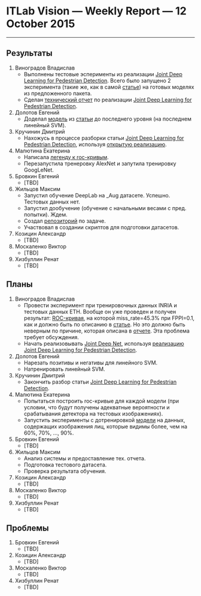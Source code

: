# ITLab Vision — Weekly Report — 12 October 2015

----------------

## Результаты

  1. Виноградов Владислав
     - Выполнены тестовые эсперименты из реализации
	   [Joint Deep Learning for Pedestrian Detection][pd-joint-deep].
	   Всего было запущено 2 эксперимента (такие же, как в самой
	   [статье][pd-joint-deep]) на готовых моделях из предложенного пакета.
     - Сделан [технический отчет][pd-joint-deep-tech-report] по реализации
	   [Joint Deep Learning for Pedestrian Detection][pd-joint-deep].
  1. Долотов Евгений
     - Доделал [модель][fd-dpm-model] из [статьи][fd-dpm-paper] до последнего
	   уровня (на последнем линейный SVM).
  1. Кручинин Дмитрий
     - Нахожусь в процессе разборки статьи
	   [Joint Deep Learning for Pedestrian Detection][pd-joint-deep-paper],
	   используя [открытую реализацию][pd-joint-deep].
  1. Малютина Екатерина
     - Написала [легенду к roc-кривым][roc-curves-legend].
     - Перезапустила тренеровку AlexNet и запутила тренировку GoogLeNet.
  1. Бровкин Евгений
     - [TBD]
  1. Жильцов Максим
     - Запустил обучение DeepLab на _Aug датасете. Успешно. Тестовых данных нет.
	 - Запустил дообучение (обучение с начальными весами с пред. попытки). Ждем.
	 - Создал [репозиторий](https://github.com/ITLab-Vision/semseg) по задаче.
	 - Участвовал в создании скриптов для подготовки датасетов.
  1. Козицин Александр
     - [TBD]
  1. Москаленко Виктор
     - [TBD]
  1. Хизбуллин Ренат
     - [TBD]

## Планы

  1. Виноградов Владислав
     - Провести эксперимент при тренировочных данных INRIA и тестовых данных ETH.
	   Вообще он уже проведен и получен результат:
	   [ROC-кривая](https://drive.google.com/open?id=0Bwn4HDhwuFZlSHFkMzFCQTBDQms),
	   на которой miss_rate=45.3% при FPPI=0.1, как и должно быть по описанию
	   в [статье][pd-joint-deep-paper]. Но это должно быть неверным по причине,
	   которая описана в [отчете][pd-joint-deep-tech-report]. Эта проблема требует обсуждения.
     - Начать реализовывать [Joint Deep Net][pd-joint-deep-paper], используя 
	   [реализацию Joint Deep Learning for Pedestrian Detection][pd-joint-deep].
  1. Долотов Евгений
     - Нарезать позитивы и негативы для линейного SVM.
     - Натренировать линейный SVM.
  1. Кручинин Дмитрий
     - Закончить разбор статьи
	   [Joint Deep Learning for Pedestrian Detection][pd-joint-deep-paper].
  1. Малютина Екатерина
     - Попытаться построить roc-кривые для каждой модели (при условии, что будут
	   получены адекватные вероятности и срабатывания детектора на тестовых изображениях).
	 - Запустить эксперименты с дотренировкой [модели][fd-multi-view-model] на данных,
	   содержащих изображения лиц, которые видимы более, чем на 60%, 70%, ..., 90%.
  1. Бровкин Евгений
     - [TBD]
  1. Жильцов Максим
     - Анализ системы и предоставление тех. отчета.
	 - Подготовка тестового датасета.
	 - Проверка результата обучения.
  1. Козицин Александр
     - [TBD]
  1. Москаленко Виктор
     - [TBD]
  1. Хизбуллин Ренат
     - [TBD]

## Проблемы
  1. Бровкин Евгений
     - [TBD]
  1. Козицин Александр
     - [TBD]
  1. Москаленко Виктор
     - [TBD]
  1. Хизбуллин Ренат
     - [TBD]


<!-- LINKS -->
[pd-unsupervised-feature-learning]: http://cs.nyu.edu/~sermanet/papers/sermanet-cvpr-13.pdf
[pd-joint-deep]: http://www.ee.cuhk.edu.hk/~wlouyang/projects/ouyangWiccv13Joint/index.html
[pd-joint-deep-paper]: http://www.ee.cuhk.edu.hk/~xgwang/papers/ouyangWiccv13.pdf
[pd-joint-deep-tech-report]: https://docs.google.com/document/d/12YlanTRbkZM6u7VLhXs6HoD3VpaB0y_Ahfy5ute3DQI/edit?usp=sharing
[fd-dpm-model]: https://github.com/DolotovEvgeniy/face-detection-model/tree/master/deep_pyramid
[fd-dpm-paper]: http://arxiv.org/pdf/1508.04389v1.pdf
[roc-curves-legend]: https://github.com/ITLab-Vision/DNN_based_detection/blob/master/results/ROC-curves/Legend_ROC-curves_Haar_and_LBP.md
[fd-multi-view-model]: https://github.com/DolotovEvgeniy/face-detection-model/blob/master/ddfd_alexnet/conv_train_val.prototxt